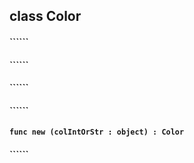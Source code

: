 ## class Color

#### ``````


#### ``````


#### ``````


#### ``````


#### ```func new (colIntOrStr : object) : Color```


#### ``````


